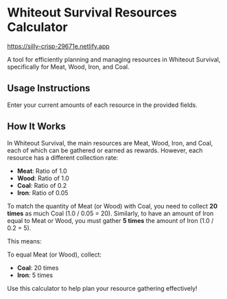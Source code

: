 # Whiteout Survival Resources Calculator

https://silly-crisp-29671e.netlify.app

A tool for efficiently planning and managing resources in Whiteout Survival, specifically for Meat, Wood, Iron, and Coal.

## Usage Instructions

Enter your current amounts of each resource in the provided fields.

## How It Works

In Whiteout Survival, the main resources are Meat, Wood, Iron, and Coal, each of which can be gathered or earned as rewards. However, each resource has a different collection rate:

- **Meat**: Ratio of 1.0
- **Wood**: Ratio of 1.0
- **Coal**: Ratio of 0.2
- **Iron**: Ratio of 0.05

To match the quantity of Meat (or Wood) with Coal, you need to collect **20 times** as much Coal (1.0 / 0.05 = 20). Similarly, to have an amount of Iron equal to Meat or Wood, you must gather **5 times** the amount of Iron (1.0 / 0.2 = 5).

This means:

To equal Meat (or Wood), collect:
- **Coal**: 20 times
- **Iron**: 5 times

Use this calculator to help plan your resource gathering effectively!
